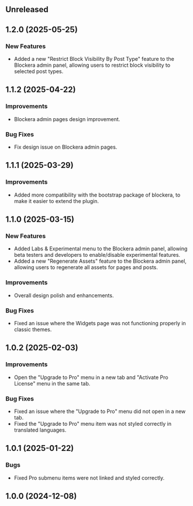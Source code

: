 ## Unreleased

## 1.2.0 (2025-05-25)

### New Features
- Added a new "Restrict Block Visibility By Post Type" feature to the Blockera admin panel, allowing users to restrict block visibility to selected post types.

## 1.1.2 (2025-04-22)

### Improvements
- Blockera admin pages design improvement.


### Bug Fixes
- Fix design issue on Blockera admin pages.


## 1.1.1 (2025-03-29)

### Improvements
- Added more compatibility with the bootstrap package of blockera, to make it easier to extend the plugin.

## 1.1.0 (2025-03-15)

### New Features
- Added Labs & Experimental menu to the Blockera admin panel, allowing beta testers and developers to enable/disable experimental features.
- Added a new "Regenerate Assets" feature to the Blockera admin panel, allowing users to regenerate all assets for pages and posts.

### Improvements
- Overall design polish and enhancements.

### Bug Fixes
- Fixed an issue where the Widgets page was not functioning properly in classic themes.

## 1.0.2 (2025-02-03)

### Improvements
- Open the "Upgrade to Pro" menu in a new tab and "Activate Pro License" menu in the same tab.

### Bug Fixes  
- Fixed an issue where the "Upgrade to Pro" menu did not open in a new tab.
- Fixed the "Upgrade to Pro" menu item was not styled correctly in translated languages.


## 1.0.1 (2025-01-22)

### Bugs

- Fixed Pro submenu items were not linked and styled correctly.

## 1.0.0 (2024-12-08)

